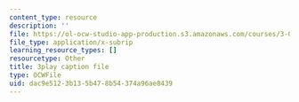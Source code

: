 ```yaml
---
content_type: resource
description: ''
file: https://ol-ocw-studio-app-production.s3.amazonaws.com/courses/3-091sc-introduction-to-solid-state-chemistry-fall-2010/dac9e5123b135b478b54374a96ae8439_RikovZJdUmg.vtt
file_type: application/x-subrip
learning_resource_types: []
resourcetype: Other
title: 3play caption file
type: OCWFile
uid: dac9e512-3b13-5b47-8b54-374a96ae8439
---
```

